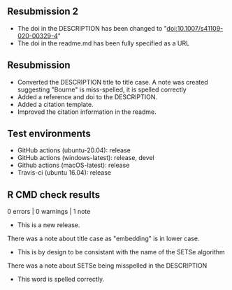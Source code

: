 ## Resubmission 2

* The doi in the DESCRIPTION has been changed to "<doi:10.1007/s41109-020-00329-4>"
* The doi in the readme.md has been fully specified as a URL

## Resubmission

* Converted the DESCRIPTION title to title case. A note was created suggesting "Bourne" is miss-spelled, it is spelled correctly
* Added a reference and doi to the DESCRIPTION.
* Added a citation template.
* Improved the citation information in the readme.


## Test environments
* GitHub actions (ubuntu-20.04): release
* GitHub actions (windows-latest): release, devel
* Github actions (macOS-latest): release
* Travis-ci (ubuntu 16.04): release
## R CMD check results

0 errors | 0 warnings | 1 note

* This is a new release.

There was a note about title case as "embedding" is in lower case. 

* This is by design to be consistant with the name of the SETSe algorithm

There was a note about SETSe being misspelled in the DESCRIPTION

* This word is spelled correctly.
